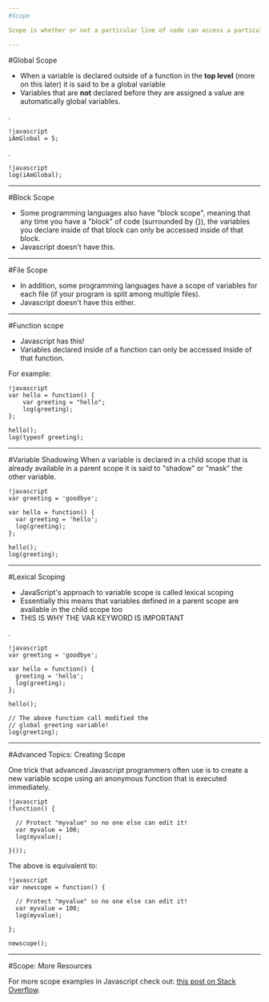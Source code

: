 ```yaml
---
#Scope

Scope is whether or not a particular line of code can access a particular variable.

---
```

#Global Scope
- When a variable is declared outside of a function in the **top level** (more on this later) it is said to be a global variable
- Variables that are **not** declared before they are assigned a value are automatically global variables.

.

    !javascript
    iAmGlobal = 5;

.

    !javascript
    log(iAmGlobal);

---
#Block Scope
- Some programming languages also have "block scope", meaning that any time you have a "block" of code (surrounded by {}), the variables you declare inside of that block can only be accessed inside of that block.
- Javascript doesn't have this.

---
#File Scope
- In addition, some programming languages have a scope of variables for each file (if your program is split among multiple files).
- Javascript doesn't have this either.

---
#Function scope
- Javascript has this!
- Variables declared inside of a function can only be accessed inside of that function.

For example:
 
    !javascript
    var hello = function() {
        var greeting = "hello";
        log(greeting);
    };

    hello();
    log(typeof greeting);

---
#Variable Shadowing
When a variable is declared in a child scope that is already available in a parent scope it is said to "shadow" or "mask" the other variable.

    !javascript
    var greeting = 'goodbye';

    var hello = function() {
      var greeting = 'hello';
      log(greeting);
    };

    hello();
    log(greeting);

---
#Lexical Scoping
- JavaScript's approach to variable scope is called lexical scoping
- Essentially this means that variables defined in a parent scope are available in the child scope too
- THIS IS WHY THE VAR KEYWORD IS IMPORTANT

.

    !javascript
    var greeting = 'goodbye';

    var hello = function() {
      greeting = 'hello';
      log(greeting);
    };

    hello();

    // The above function call modified the 
    // global greeting variable!
    log(greeting);

---
#Advanced Topics: Creating Scope

One trick that advanced Javascript programmers often use is to create a new variable scope using an anonymous function that is executed immediately.

    !javascript
    (function() {

      // Protect "myvalue" so no one else can edit it!
      var myvalue = 100;
      log(myvalue);

    }());

The above is equivalent to:

    !javascript
    var newscope = function() {

      // Protect "myvalue" so no one else can edit it!
      var myvalue = 100;
      log(myvalue);

    };

    newscope();

---
#Scope: More Resources

For more scope examples in Javascript check out: [this post on Stack Overflow](http://stackoverflow.com/questions/500431/javascript-variable-scope).


